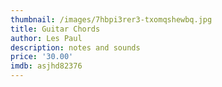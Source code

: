 ```yaml
---
thumbnail: /images/7hbpi3rer3-txomqshewbq.jpg
title: Guitar Chords
author: Les Paul
description: notes and sounds
price: '30.00'
imdb: asjhd82376
---
```


